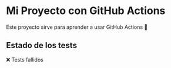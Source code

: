 # Mi Proyecto con GitHub Actions

Este proyecto sirve para aprender a usar GitHub Actions 🚀

## Estado de los tests
❌ Tests fallidos
